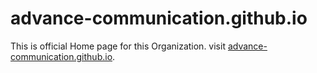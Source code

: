 # advance-communication.github.io
This is official Home page for this Organization.
visit [advance-communication.github.io](https://advance-communication.github.io).
